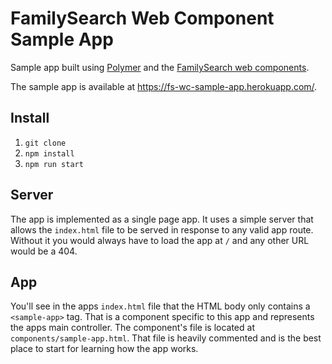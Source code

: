 # FamilySearch Web Component Sample App

Sample app built using [Polymer](https://www.polymer-project.org) and the 
[FamilySearch web components](https://github.com/fs-webcomponents).

The sample app is available at https://fs-wc-sample-app.herokuapp.com/.

## Install

1. `git clone`
2. `npm install`
3. `npm run start`

## Server

The app is implemented as a single page app. It uses a simple server that allows
the `index.html` file to be served in response to any valid app route. Without
it you would always have to load the app at `/` and any other URL would be a 404.

## App

You'll see in the apps `index.html` file that the HTML body only contains a
`<sample-app>` tag. That is a component specific to this app and represents the
apps main controller. The component's file is located at `components/sample-app.html`.
That file is heavily commented and is the best place to start for learning how
the app works.